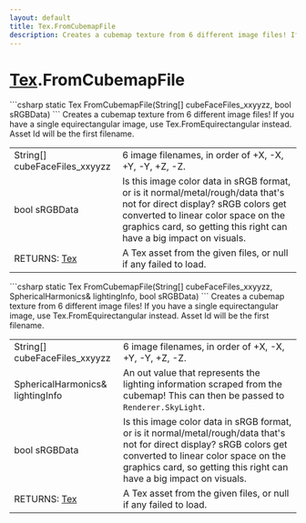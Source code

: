 ```yaml
---
layout: default
title: Tex.FromCubemapFile
description: Creates a cubemap texture from 6 different image files! If you have a single equirectangular image, use Tex.FromEquirectangular instead. Asset Id will be the first filename.
---
```

# [Tex]({{site.url}}/Pages/Reference/Tex.html).FromCubemapFile

<div class='signature' markdown='1'>
```csharp
static Tex FromCubemapFile(String[] cubeFaceFiles_xxyyzz, bool sRGBData)
```
Creates a cubemap texture from 6 different image files!
If you have a single equirectangular image, use Tex.FromEquirectangular
instead. Asset Id will be the first filename.
</div>

|  |  |
|--|--|
|String[] cubeFaceFiles_xxyyzz|6 image filenames, in order of             +X, -X, +Y, -Y, +Z, -Z.|
|bool sRGBData|Is this image color data in sRGB format,              or is it normal/metal/rough/data that's not for direct display?              sRGB colors get converted to linear color space on the graphics             card, so getting this right can have a big impact on visuals.|
|RETURNS: [Tex]({{site.url}}/Pages/Reference/Tex.html)|A Tex asset from the given files, or null if any failed to load.|

<div class='signature' markdown='1'>
```csharp
static Tex FromCubemapFile(String[] cubeFaceFiles_xxyyzz, SphericalHarmonics& lightingInfo, bool sRGBData)
```
Creates a cubemap texture from 6 different image files!
If you have a single equirectangular image, use Tex.FromEquirectangular
instead. Asset Id will be the first filename.
</div>

|  |  |
|--|--|
|String[] cubeFaceFiles_xxyyzz|6 image filenames, in order of              +X, -X, +Y, -Y, +Z, -Z.|
|SphericalHarmonics& lightingInfo|An out value that represents the              lighting information scraped from the cubemap! This can then be              passed to `Renderer.SkyLight`.|
|bool sRGBData|Is this image color data in sRGB format,              or is it normal/metal/rough/data that's not for direct display?              sRGB colors get converted to linear color space on the graphics             card, so getting this right can have a big impact on visuals.|
|RETURNS: [Tex]({{site.url}}/Pages/Reference/Tex.html)|A Tex asset from the given files, or null if any failed to load.|





